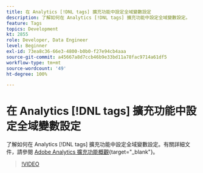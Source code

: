 ```yaml
---
title: 在 Analytics [!DNL tags] 擴充功能中設定全域變數設定
description: 了解如何在 Analytics [!DNL tags] 擴充功能中設定全域變數設定。
feature: Tags
topics: Development
kt: 2855
role: Developer, Data Engineer
level: Beginner
exl-id: 73ea8c36-66e3-4800-b0b0-f27e94cb4aaa
source-git-commit: a45667a8d7ccb46b9e33bd11a78fac9714a61df5
workflow-type: tm+mt
source-wordcount: '49'
ht-degree: 100%

---
```


# 在 Analytics [!DNL tags] 擴充功能中設定全域變數設定

了解如何在 Analytics [!DNL tags] 擴充功能中設定全域變數設定。有關詳細文件，請參閱 [Adobe Analytics 擴充功能概觀](https://experienceleague.adobe.com/docs/experience-platform/tags/extensions/client/analytics/overview.html?lang=zh-Hant){target="_blank"}。

>[!VIDEO](https://video.tv.adobe.com/v/3427931/?quality=12&learn=on&captions=chi_hant)
